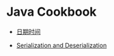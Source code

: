 # Java Cookbook

* [日期时间](datetime/README.md)

* [Serialization and Deserialization](serialization-and-deserialization/README.md)